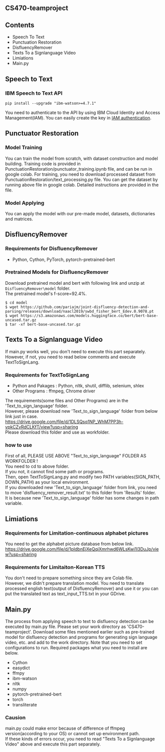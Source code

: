 CS470-teamproject
--------------------------------------------
## Contents
* Speech To Text
* Punctuation Restoration
* DisfluencyRemover
* Texts To a Signlanguage Video
* Limiations
* Main.py

## Speech to Text
### IBM Speech to Text API
```
pip install --upgrade "ibm-watson>=4.7.1"
```
You need to authenticate to the API by using IBM Cloud Identity and Access Management(IAM).
You can easily create the key in [IAM authentication](https://cloud.ibm.com/docs/watson?topic=watson-about).   

## Punctuator Restoration
### Model Training
You can train the model from scratch, with dataset construction and model building.
Training code is provided in PunctuationRestoration/punctuator_training.ipynb file, and can be run in google colab.
For training, you need to download processed dataset from PunctuationRestoration/text_processing.py file.
You can get the dataset by running above file in google colab.
Detailed instructions are provided in the file.

### Model Applying
You can apply the model with our pre-made model, datasets, dictionaries and matrices.

## DisfluencyRemover
### Requirements for DisfluencyRemover 
* Python, Cython, PyTorch, pytorch-pretrained-bert

### Pretrained Models for DisfluencyRemover
Download pretrained model and bert with following link and unzip at `DisfluencyRemover\model` folder.  
The pretrained model's f-score=92.4%.

```
$ cd model
$ wget https://github.com/pariajm/joint-disfluency-detection-and-parsing/releases/download/naacl2019/swbd_fisher_bert_Edev.0.9078.pt
$ wget https://s3.amazonaws.com/models.huggingface.co/bert/bert-base-uncased.tar.gz
$ tar -xf bert-base-uncased.tar.gz
```

## Texts To a Signlanguage Video
If main.py works well, you don't need to execute this part separately.    
However, if not, you need to read below comments and execute TextToSignLang.

### Requirements for TextToSignLang
* Python and Pakages : Python, nltk, shutil, difflib, selenium, shlex
* Other Programs : ffmpeg, Chrome driver

The requirements(some files and Other Programs) are in the 'Text_to_sign_language' folder.   
However, please download new 'Text_to_sign_language' folder from below link just in case.   
https://drive.google.com/file/d/1DLSQsq1NP_WhM7PP3h-vpkCZvRdCLKfT/view?usp=sharing    
Please download this folder and use as workfolder.

### how to use
First of all, PLEASE USE ABOVE "Text_to_sign_language" FOLDER AS WORKFOLDER !  
You need to cd to above folder.   
If you not, it cannot find some path or programs.   
Then, open TextToSignLang.py and modify two PATH variables(SIGN_PATH, DOWN_PATH) as your local environment.   
If you downloaded new 'Text_to_sign_language' folder from link, you need to move 'disfluency_remover_result.txt' to this folder from 'Results' folder.    
It is because new 'Text_to_sign_language' folder has some changes in path variable.

## Limiations
### Requirements for Limitation-continuous alphabet pictures
You need to get the alphabet picture database from below link.   
https://drive.google.com/file/d/1pIdbnEjXeQqiXmrhwd6WLsKwi1l3DuJp/view?usp=sharing  

### Requirements for Limitaiton-Korean TTS
You don't need to prepare something since they are Colab file.  
However, we didn't prepare translation model. 
You need to translate processed english text(output of DisfluencyRemover) and use it or you can put the translated text as text_input_TTS.txt in your GDrive.

## Main.py
The process from applying speech to text to disfluency detection can be executed by main.py file.
Please set your work directory as 'CS470-teamproject'. 
Download some files mentioned earlier such as pre-trained model for disfluency detection and programs for generating sign language video, etc. and add to the work directory.
Note that you need to set configurations to run. Required packages what you need to install are below.
* Cython
* easydict
* ffmpy
* ibm-watson
* nltk 
* numpy
* pytorch-pretrained-bert
* torch
* transliterate

### Causion
main.py could make error because of difference of ffmpeg version(according to your OS) or cannot set up environment path.   
If these kinds of errors occur, you need to read "Texts To a Signlanguage Video" above and execute this part separately.

